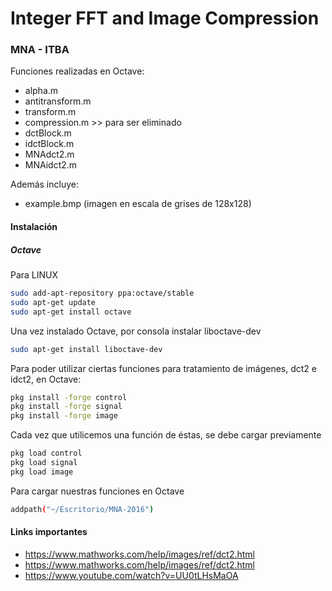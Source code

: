 # Integer FFT and Image Compression
### MNA - ITBA

Funciones realizadas en Octave:
  - alpha.m
  - antitransform.m
  - transform.m
  - compression.m >> para ser eliminado
  - dctBlock.m
  - idctBlock.m
  - MNAdct2.m
  - MNAidct2.m

Además incluye: 
   - example.bmp (imagen en escala de grises de 128x128)

#### Instalación
##### Octave
  Para LINUX
 ```sh
sudo add-apt-repository ppa:octave/stable
sudo apt-get update
sudo apt-get install octave
```
Una vez instalado Octave, por consola instalar liboctave-dev
 ```sh
sudo apt-get install liboctave-dev
```
Para poder utilizar ciertas funciones para tratamiento de imágenes, dct2 e idct2, en Octave:
```sh
pkg install -forge control
pkg install -forge signal
pkg install -forge image
```
Cada vez que utilicemos una función de éstas, se debe cargar previamente
```sh
pkg load control
pkg load signal
pkg load image
```
Para cargar nuestras funciones en Octave
```sh
addpath("~/Escritorio/MNA-2016")
```
#### Links importantes
  - https://www.mathworks.com/help/images/ref/dct2.html
  - https://www.mathworks.com/help/images/ref/dct2.html
  - https://www.youtube.com/watch?v=UU0tLHsMaOA



